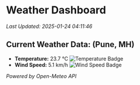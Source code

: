 
# Weather Dashboard

_Last Updated: 2025-01-24 04:11:46_

## Current Weather Data: (Pune, MH)
- **Temperature:** 23.7 °C ![Temperature Badge](https://img.shields.io/badge/Temperature-Medium%20Temp-green)
- **Wind Speed:** 5.1 km/h ![Wind Speed Badge](https://img.shields.io/badge/Wind%20Speed-Low%20Wind-blue)

*Powered by Open-Meteo API*
